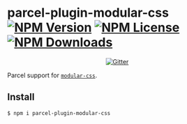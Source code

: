 # parcel-plugin-modular-css  [![NPM Version](https://img.shields.io/npm/v/parcel-plugin-modular-css.svg)](https://www.npmjs.com/package/parcel-plugin-modular-css) [![NPM License](https://img.shields.io/npm/l/parcel-plugin-modular-css.svg)](https://www.npmjs.com/package/parcel-plugin-modular-css) [![NPM Downloads](https://img.shields.io/npm/dm/parcel-plugin-modular-css.svg)](https://www.npmjs.com/package/parcel-plugin-modular-css)

<p align="center">
    <a href="https://gitter.im/modular-css/modular-css"><img src="https://img.shields.io/gitter/room/modular-css/modular-css.svg" alt="Gitter" /></a>
</p>

Parcel support for [`modular-css`](https://github.com/tivac/modular-css).

## Install

`$ npm i parcel-plugin-modular-css`

